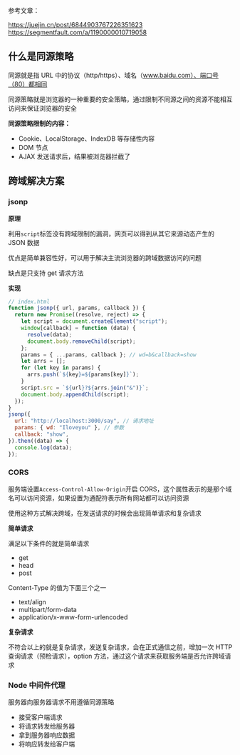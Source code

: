 参考文章：

https://juejin.cn/post/6844903767226351623 https://segmentfault.com/a/1190000010719058

## 什么是同源策略

同源就是指 URL 中的协议（http/https）、域名（www.baidu.com）、端口号（80）都相同

同源策略就是浏览器的一种重要的安全策略，通过限制不同源之间的资源不能相互访问来保证浏览器的安全

**同源策略限制的内容：**

- Cookie、LocalStorage、IndexDB 等存储性内容
- DOM 节点
- AJAX 发送请求后，结果被浏览器拦截了

## 跨域解决方案

### jsonp

**原理**

利用`script`标签没有跨域限制的漏洞，网页可以得到从其它来源动态产生的 JSON 数据

优点是简单兼容性好，可以用于解决主流浏览器的跨域数据访问的问题

缺点是只支持 get 请求方法

**实现**

```js
// index.html
function jsonp({ url, params, callback }) {
  return new Promise((resolve, reject) => {
    let script = document.createElement("script");
    window[callback] = function (data) {
      resolve(data);
      document.body.removeChild(script);
    };
    params = { ...params, callback }; // wd=b&callback=show
    let arrs = [];
    for (let key in params) {
      arrs.push(`${key}=${params[key]}`);
    }
    script.src = `${url}?${arrs.join("&")}`;
    document.body.appendChild(script);
  });
}
jsonp({
  url: "http://localhost:3000/say", // 请求地址
  params: { wd: "Iloveyou" }, // 参数
  callback: "show",
}).then((data) => {
  console.log(data);
});
```

### CORS

服务端设置`Access-Control-Allow-Origin`开启 CORS，这个属性表示的是那个域名可以访问资源，如果设置为通配符表示所有网站都可以访问资源

使用这种方式解决跨域，在发送请求的时候会出现简单请求和复杂请求

**简单请求**

满足以下条件的就是简单请求

- get
- head
- post

Content-Type 的值为下面三个之一

- text/align
- multipart/form-data
- application/x-www-form-urlencoded

**复杂请求**

不符合以上的就是复杂请求，发送复杂请求，会在正式通信之前，增加一次 HTTP 查询请求（预检请求），option 方法，通过这个请求来获取服务端是否允许跨域请求

### Node 中间件代理

服务器向服务器请求不用遵循同源策略

- 接受客户端请求
- 将请求转发给服务器
- 拿到服务器响应数据
- 将响应转发给客户端
